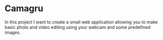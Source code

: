 # Camagru
In this project I want to create a small web application allowing you to make basic photo and video editing using your webcam and some predefined images.
